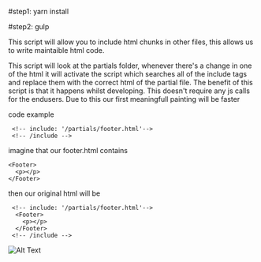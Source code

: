 #step1: yarn install

#step2: gulp

This script will allow you to include html chunks in other files, this allows us to write maintaible html code.

This script will look at the partials folder, whenever there's a change in one of the html it will activate the script which searches all of the include tags and replace them with the correct html of the partial file. The benefit of this script is that it happens whilst developing. This doesn't require any js calls for the endusers. Due to this our first meaningfull painting will be faster

code example

```
 <!-- include: '/partials/footer.html'-->
 <!-- /include -->
```

imagine that our footer.html contains 
```
<Footer>
  <p></p>
</Footer>
```
then our original html will be

```
 <!-- include: '/partials/footer.html'-->
  <Footer>
    <p></p>
  </Footer>
 <!-- /include -->
```
![Alt Text]( https://media.giphy.com/media/dJQF5mm4vhLi2knmva/giphy.gif)
